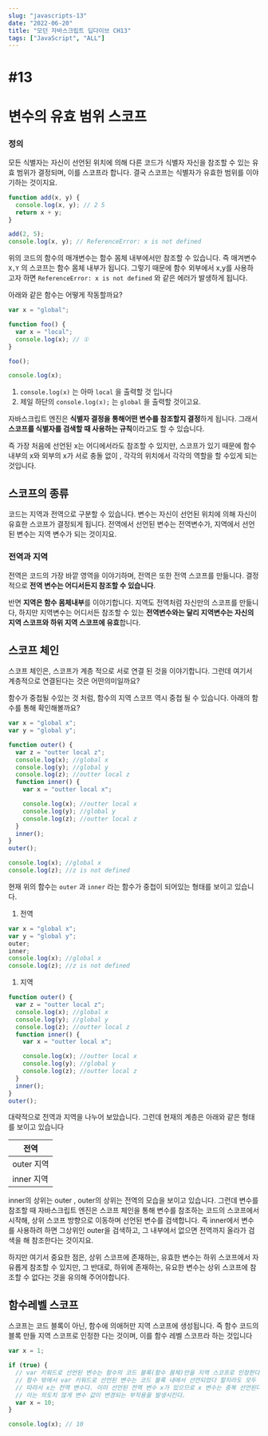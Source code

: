 ```yaml
---
slug: "javascripts-13"
date: "2022-06-20"
title: "모던 자바스크립트 딥다이브 CH13"
tags: ["JavaScript", "ALL"]
---
```


# #13

# 변수의 유효 범위 스코프

### 정의

모든 식별자는 자신이 선언된 위치에 의해 다른 코드가 식별자 자신을 참조할 수 있는 유효 범위가 결정되며, 이를 스코프라 합니다. 결국 스코프는 식별자가 유효한 범위를 이야기하는 것이지요.

```jsx
function add(x, y) {
  console.log(x, y); // 2 5
  return x + y;
}

add(2, 5);
console.log(x, y); // ReferenceError: x is not defined
```

위의 코드의 함수의 매개변수는 함수 몸체 내부에서만 참조할 수 있습니다. 즉 매겨변수 `X,Y` 의 스코프는 함수 몸체 내부가 됩니다. 그렇기 때문에 함수 외부에서 x,y를 사용하고자 하면 `ReferenceError: x is not defined` 와 같은 에러가 발생하게 됩니다.

아래와 같은 함수는 어떻게 작동할까요?

```jsx
var x = "global";

function foo() {
  var x = "local";
  console.log(x); // ①
}

foo();

console.log(x);
```

1. `console.log(x)` 는 아마 `local` 을 출력할 것 입니다
2. 제일 하단의 `console.log(x);` 는 `global` 을 출력할 것이고요.

자바스크립트 엔진은 **식별자 결정을 통해어떤 변수를 참조할지 결정**하게 됩니다. 그래서 **스코프를 식별자를 검색할 때 사용하는 규칙**이라고도 할 수 있습니다.

즉 가장 처음에 선언된 x는 어디에서라도 참조할 수 있지만, 스코프가 있기 때문에 함수 내부의 x와 외부의 x가 서로 충돌 없이 , 각각의 위치에서 각각의 역할을 할 수있게 되는 것입니다.

## 스코프의 종류

코드는 지역과 전역으로 구분할 수 있습니다. 변수는 자신이 선언된 위치에 의해 자신이 유효한 스코프가 결정되게 됩니다. 전역에서 선언된 변수는 전역변수가, 지역에서 선언된 변수는 지역 변수가 되는 것이지요.

### 전역과 지역

전역은 코드의 가장 바깥 영역을 이야기하며, 전역은 또한 전역 스코프를 만듦니다. 결정적으로 **전역 변수는 어디서든지 참조할 수 있습니다**.

반면 **지역은 함수 몸체내부**를 이야기합니다. 지역도 전역처럼 자신만의 스코프를 만듦니다, 하지만 지역변수는 어디서든 참조할 수 있는 **전역변수와는 달리 지역변수는 자신의 지역 스코프와 하위 지역 스코프에 유효**합니다.

## 스코프 체인

스코프 체인은, 스코프가 계층 적으로 서로 연결 된 것을 이야기합니다. 그런데 여기서 계층적으로 연결된다는 것은 어떤의미일까요?

함수가 중첩될 수있는 것 처럼, 함수의 지역 스코프 역시 중첩 될 수 있습니다. 아래의 함수를 통해 확인해볼까요?

```jsx
var x = "global x";
var y = "global y";

function outer() {
  var z = "outter local z";
  console.log(x); //global x
  console.log(y); //global y
  console.log(z); //outter local z
  function inner() {
    var x = "outter local x";

    console.log(x); //outter local x
    console.log(y); //global y
    console.log(z); //outter local z
  }
  inner();
}
outer();

console.log(x); //global x
console.log(z); //z is not defined
```

현재 위의 함수는 `outer` 과 `inner` 라는 함수가 중첩이 되어있는 형태를 보이고 있습니다.

1. 전역

```jsx
var x = "global x";
var y = "global y";
outer;
inner;
console.log(x); //global x
console.log(z); //z is not defined
```

1. 지역

```jsx
function outer() {
  var z = "outter local z";
  console.log(x); //global x
  console.log(y); //global y
  console.log(z); //outter local z
  function inner() {
    var x = "outter local x";

    console.log(x); //outter local x
    console.log(y); //global y
    console.log(z); //outter local z
  }
  inner();
}
outer();
```

대략적으로 전역과 지역을 나누어 보았습니다. 그런데 현재의 계층은 아래와 같은 형태를 보이고 있습니다

| 전역       |
| ---------- |
| outer 지역 |
| inner 지역 |

inner의 상위는 outer , outer의 상위는 전역의 모습을 보이고 있습니다. 그런데 변수를 참조할 때 자바스크립트 엔진은 스코프 체인을 통해 변수를 참조하는 코드의 스코프에서 시작해, 상위 스코프 방향으로 이동하며 선언된 변수를 검색합니다. 즉 inner에서 변수를 사용하려 하면 그상위인 outer을 검색하고, 그 내부에서 없으면 전역까지 올라가 검색을 해 참조한다는 것이지요.

하지만 여기서 중요한 점은, 상위 스코프에 존재하는, 유효한 변수는 하위 스코프에서 자유롭게 참조할 수 있지만, 그 반대로, 하위에 존재하는, 유요한 변수는 상위 스코프에 참조할 수 없다는 것을 유의해 주어야합니다.

## 함수레벨 스코프

스코프는 코드 블록이 아닌, 함수에 의애허만 지역 스코프에 생성됩니다. 즉 함수 코드의 블록 만들 지역 스코프로 인정한 다는 것이며, 이를 함수 레벨 스코프라 하는 것입니다

```jsx
var x = 1;

if (true) {
  // var 키워드로 선언된 변수는 함수의 코드 블록(함수 몸체)만을 지역 스코프로 인정한다.
  // 함수 밖에서 var 키워드로 선언된 변수는 코드 블록 내에서 선언되었다 할지라도 모두 전역 변수다.
  // 따라서 x는 전역 변수다. 이미 선언된 전역 변수 x가 있으므로 x 변수는 중복 선언된다.
  // 이는 의도치 않게 변수 값이 변경되는 부작용을 발생시킨다.
  var x = 10;
}

console.log(x); // 10
```
